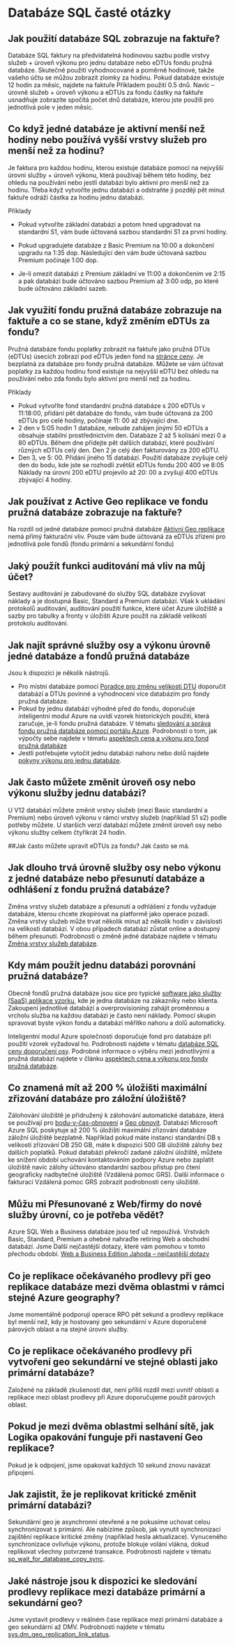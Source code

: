 <properties 
   pageTitle="Databáze Azure SQL časté otázky" 
   description="Odpovědi na běžné otázky zákazníci zeptejte se cloudu databází a databáze SQL Azure, systému správy relační databáze společnosti Microsoft (RDBMS) a databáze jako službu v cloudu." 
   services="sql-database" 
   documentationCenter="" 
   authors="CarlRabeler" 
   manager="jhubbard" 
   editor=""/>

<tags
   ms.service="sql-database"
   ms.devlang="NA"
   ms.topic="article"
   ms.tgt_pltfrm="NA"
   ms.workload="data-management" 
   ms.date="08/16/2016"
   ms.author="sashan;carlrab"/>

# <a name="sql-database-faq"></a>Databáze SQL časté otázky

## <a name="how-does-the-usage-of-sql-database-show-up-on-my-bill"></a>Jak použití databáze SQL zobrazuje na faktuře? 
Databáze SQL faktury na předvídatelná hodinovou sazbu podle vrstvy služeb + úroveň výkonu pro jednu databáze nebo eDTUs fondu pružná databáze. Skutečné použití vyhodnocované a poměrně hodinové, takže vašeho účtu se můžou zobrazit zlomky za hodinu. Pokud databáze existuje 12 hodin za měsíc, najdete na faktuře Příkladem použití 0.5 dnů. Navíc – úrovně služeb + úroveň výkonu a eDTUs za fondu částky na faktuře usnadňuje zobrazíte spočítá počet dnů databáze, kterou jste použili pro jednotlivá pole v jeden měsíc.

## <a name="what-if-a-single-database-is-active-for-less-than-an-hour-or-uses-a-higher-service-tier-for-less-than-an-hour"></a>Co když jedné databáze je aktivní menší než hodiny nebo používá vyšší vrstvy služeb pro menší než za hodinu?
Je faktura pro každou hodinu, kterou existuje databáze pomocí na nejvyšší úrovni služby + úroveň výkonu, která používají během této hodiny, bez ohledu na používání nebo jestli databázi bylo aktivní pro menší než za hodinu. Třeba když vytvoříte jednu databázi a odstraňte ji později pět minut faktuře odráží částka za hodinu jednu databázi. 

Příklady
    
- Pokud vytvoříte základní databázi a potom hned upgradovat na standardní S1, vám bude účtovaná sazbou standardní S1 za první hodiny.

- Pokud upgradujete databáze z Basic Premium na 10:00 a dokončení upgradu na 1:35 dop. Následující den vám bude účtovaná sazbou Premium počínaje 1:00 dop. 

- Je-li omezit databázi z Premium základní ve 11:00 a dokončením ve 2:15 a pak databázi bude účtováno sazbou Premium až 3:00 odp, po které bude účtováno základní sazeb.

## <a name="how-does-elastic-database-pool-usage-show-up-on-my-bill-and-what-happens-when-i-change-edtus-per-pool"></a>Jak využití fondu pružná databáze zobrazuje na faktuře a co se stane, když změním eDTUs za fondu?
Pružná databáze fondu poplatky zobrazit na faktuře jako pružná DTUs (eDTUs) úsecích zobrazí pod eDTUs jeden fond na [stránce ceny](https://azure.microsoft.com/pricing/details/sql-database/). Je bezplatná za databáze pro fondy pružná databáze. Můžete se vám účtovat poplatky za každou hodinu fond existuje na nejvyšší eDTU bez ohledu na používání nebo zda fondu bylo aktivní pro menší než za hodinu. 

Příklady

- Pokud vytvoříte fond standardní pružná databáze s 200 eDTUs v 11:18:00, přidání pět databáze do fondu, vám bude účtovaná za 200 eDTUs pro celé hodiny, počínaje 11: 00 až zbývající dne.
- 2 den v 5:05 hodin 1 databáze, nebude zahájen jinými 50 eDTUs a obsahuje stabilní prostřednictvím den. Databáze 2 až 5 kolísání mezi 0 a 80 eDTUs. Během dne přidejte pět dalších databází, které používání různých eDTUs celý den. Den 2 je celý den fakturovány za 200 eDTU. 
- Den 3, ve 5: 00. Přidání jiného 15 databází. Použití databáze zvyšuje celý den do bodu, kde jste se rozhodli zvětšit eDTUs fondu 200 400 ve 8:05 Náklady na úrovni 200 eDTU projevilo až 20: 00 a zvyšují 400 eDTUs zbývající 4 hodiny. 

## <a name="how-does-the-use-of-active-geo-replication-in-an-elastic-database-pool-show-up-on-my-bill"></a>Jak používat z Active Geo replikace ve fondu pružná databáze zobrazuje na faktuře?
Na rozdíl od jedné databáze pomocí pružná databáze [Aktivní Geo replikace](sql-database-geo-replication-overview.md) nemá přímý fakturační vliv.  Pouze vám bude účtovaná za eDTUs zřízení pro jednotlivá pole fondů (fondu primární a sekundární fondu)

## <a name="how-does-the-use-of-the-auditing-feature-impact-my-bill"></a>Jaký použít funkci auditování má vliv na můj účet? 
Sestavy auditování je zabudované do služby SQL databáze zvyšovat náklady a je dostupná Basic, Standard a Premium databází. Však k ukládání protokolů auditování, auditování použití funkce, které účet Azure úložiště a sazby pro tabulky a fronty v úložišti Azure použít na základě velikosti protokolu auditování.

## <a name="how-do-i-find-the-right-service-tier-and-performance-level-for-single-databases-and-elastic-database-pools"></a>Jak najít správné služby osy a výkonu úrovně jedné databáze a fondů pružná databáze 
Jsou k dispozici je několik nástrojů. 

- Pro místní databáze pomocí [Poradce pro změnu velikosti DTU](http://dtucalculator.azurewebsites.net/) doporučit databází a DTUs povinné a vyhodnocení více databázím pro fondy pružná databáze.
- Pokud by jednu databázi výhodné před do fondu, doporučuje inteligentní modul Azure na uvidí vzorek historických použití, která zaručuje, je-li fondu pružná databáze. V tématu [sledování a správa fondu pružná databáze pomocí portálu Azure](sql-database-elastic-pool-manage-portal.md). Podrobnosti o tom, jak výpočty sebe najdete v tématu [aspektech cena a výkonu pro fond pružná databáze](sql-database-elastic-pool-guidance.md)
- Jestli potřebujete vytočit jednu databázi nahoru nebo dolů najdete [pokyny výkonu pro jednu databáze](sql-database-performance-guidance.md).

## <a name="how-often-can-i-change-the-service-tier-or-performance-level-of-a-single-database"></a>Jak často můžete změnit úroveň osy nebo výkonu služby jednu databázi? 
U V12 databází můžete změnit vrstvy služeb (mezi Basic standardní a Premium) nebo úroveň výkonu v rámci vrstvy služeb (například S1 s2) podle potřeby můžete. U starších verzí databází můžete změnit úroveň osy nebo výkonu služby celkem čtyřikrát 24 hodin.

##<a name="how-often-can-i-adjust-the-edtus-per-pool"></a>Jak často můžete upravit eDTUs za fondu? 
Jak často se má.

## <a name="how-long-does-it-take-to-change-the-service-tier-or-performance-level-of-a-single-database-or-move-a-database-in-and-out-of-an-elastic-database-pool"></a>Jak dlouho trvá úrovně služby osy nebo výkonu z jedné databáze nebo přesunutí databáze a odhlášení z fondu pružná databáze? 
Změna vrstvy služeb databáze a přesunutí a odhlášení z fondu vyžaduje databáze, kterou chcete zkopírovat na platformě jako operace pozadí. Změna vrstvy služeb může trvat několik minut až několik hodin v závislosti na velikosti databází. V obou případech databází zůstat online a dostupný během přesunutí. Podrobnosti o změně jedné databáze najdete v tématu [Změna vrstvy služeb databáze](sql-database-scale-up.md). 

## <a name="when-should-i-use-a-single-database-vs-elastic-databases"></a>Kdy mám použít jednu databázi porovnání pružná databáze? 
Obecně fondů pružná databáze jsou sice pro typické [software jako služby (SaaS) aplikace vzorku](sql-database-design-patterns-multi-tenancy-saas-applications.md), kde je jedna databáze na zákazníky nebo klienta. Zakoupení jednotlivé databází a overprovisioning zahájit proměnnou a vrcholu služba na každou databázi je často není náklady. Pomocí skupin spravovat byste výkon fondu a databází měřítko nahoru a dolů automaticky. 

Inteligentní modul Azure společnosti doporučuje fond pro databáze při použití vzorek vyžadoval ho. Podrobnosti najdete v tématu [databáze SQL ceny doporučení osy](sql-database-service-tier-advisor.md). Podrobné informace o výběru mezi jednotlivými a pružná databází najdete v článku [aspektech cena a výkonu pro fondy pružná databáze](sql-database-elastic-pool-guidance.md).

## <a name="what-does-it-mean-to-have-up-to-200-of-your-maximum-provisioned-database-storage-for-backup-storage"></a>Co znamená mít až 200 % úložišti maximální zřizování databáze pro záložní úložiště? 
Zálohování úložiště je přidružený k zálohování automatické databáze, která se používají pro [bodu-v-čas-obnovení](sql-database-recovery-using-backups.md#-point-in-time-restore) a [Geo obnovit](sql-database-recovery-using-backups.md#geo-restore). Databázi Microsoft Azure SQL poskytuje až 200 % úložišti maximální zřizování databáze záložní úložiště bezplatně. Například pokud máte instanci standardní DB s velikostí zřizování DB 250 GB, máte k dispozici 500 GB úložiště zálohy bez dalších poplatků. Pokud databázi překročí zadané záložní úložiště, můžete ke snížení období uchování kontaktováním podpory Azure nebo zaplatit úložiště navíc zálohy účtováno standardní sazbou přístup pro čtení geograficky nadbytečné úložiště (Vzdálená pomoc GRS). Další informace o fakturaci Vzdálená pomoc GRS zobrazit podrobnosti ceny úložiště.

## <a name="im-moving-from-webbusiness-to-the-new-service-tiers-what-do-i-need-to-know"></a>Můžu mi Přesunované z Web/firmy do nové služby úrovní, co je potřeba vědět?
Azure SQL Web a Business databáze jsou teď už nepoužívá. Vrstvách Basic, Standard, Premium a ohebné nahraďte retiring Web a obchodní databází. Jsme Další nejčastější dotazy, které vám pomohou v tomto přechodu období. [Web a Business Edition Jahoda – nejčastější dotazy](sql-database-web-business-sunset-faq.md)

## <a name="what-is-an-expected-replication-lag-when-geo-replicating-a-database-between-two-regions-within-the-same-azure-geography"></a>Co je replikace očekávaného prodlevy při geo replikace databáze mezi dvěma oblastmi v rámci stejné Azure geography?  
Jsme momentálně podporují operace RPO pět sekund a prodlevy replikace byl menší než, kdy je hostovaný geo sekundární v Azure doporučené párových oblast a na stejné úrovni služby.

## <a name="what-is-an-expected-replication-lag-when-geo-secondary-is-created-in-the-same-region-as-the-primary-database"></a>Co je replikace očekávaného prodlevy při vytvoření geo sekundární ve stejné oblasti jako primární databáze?  
Založené na základě zkušeností dat, není příliš rozdíl mezi uvnitř oblasti a replikace mezi oblast prodlevy při Azure doporučujeme použít párových oblast. 

## <a name="if-there-is-a-network-failure-between-two-regions-how-does-the-retry-logic-work-when-geo-replication-is-set-up"></a>Pokud je mezi dvěma oblastmi selhání sítě, jak Logika opakování funguje při nastavení Geo replikace?  
Pokud je k odpojení, jsme opakovat každých 10 sekund znovu navázat připojení.

## <a name="what-can-i-do-to-guarantee-that-a-critical-change-on-the-primary-database-is-replicated"></a>Jak zajistit, že je replikovat kritické změnit primární databázi?
Sekundární geo je asynchronní otevřené a ne pokusíme uchovat celou synchronizovat s primární. Ale nabízíme způsob, jak vynutit synchronizaci zajištění replikace kritické změny (například hesla aktualizace). Vynuceného synchronizace ovlivňuje výkonu, protože blokuje volání vlákna, dokud replikovat všechny potvrzené transakce. Podrobnosti najdete v tématu [sp_wait_for_database_copy_sync](https://msdn.microsoft.com/library/dn467644.aspx). 

## <a name="what-tools-are-available-to-monitor-the-replication-lag-between-the-primary-database-and-geo-secondary"></a>Jaké nástroje jsou k dispozici ke sledování prodlevy replikace mezi databáze primární a sekundární geo?
Jsme vystavit prodlevy v reálném čase replikace mezi primární databáze a geo sekundární až DMV. Podrobnosti najdete v tématu [sys.dm_geo_replication_link_status](https://msdn.microsoft.com/library/mt575504.aspx).
